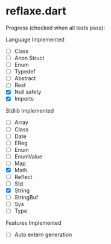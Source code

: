 # reflaxe.dart

Progress (checked when all tests pass):

Language Implemented
- [ ] Class
- [ ] Anon Struct
- [ ] Enum
- [ ] Typedef
- [ ] Abstract
- [ ] Rest
- [x] Null safety
- [x] Imports

Stdlib Implemented
- [ ] Array
- [ ] Class<T> 
- [ ] Date
- [ ] EReg
- [ ] Enum<T>
- [ ] EnumValue
- [ ] Map
- [x] Math
- [ ] Reflect
- [ ] Std
- [x] String
- [ ] StringBuf
- [ ] Sys
- [ ] Type

Features Implemented
- [ ] Auto extern generation